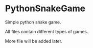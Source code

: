 # PythonSnakeGame

Simple python snake game.

All files contain different types of games.

More file will be added later.
